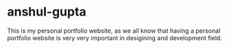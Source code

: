 # anshul-gupta
This is my personal portfolio website, as we all know that having a personal portfolio website is very very important in desigining and development field.
